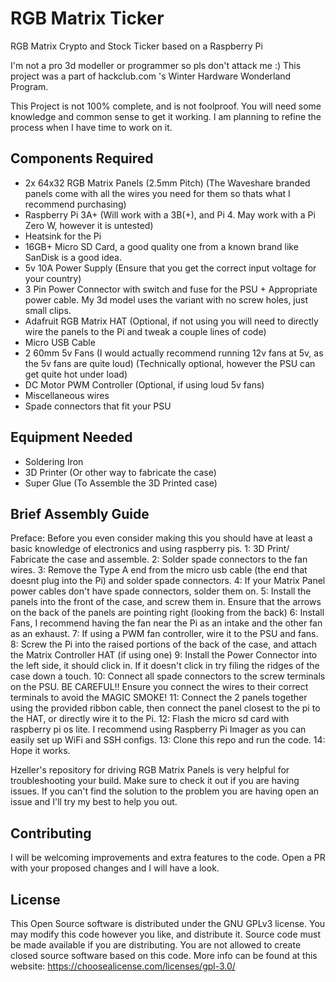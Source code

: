 # RGB Matrix Ticker
RGB Matrix Crypto and Stock Ticker based on a Raspberry Pi

I'm not a pro 3d modeller or programmer so pls don't attack me :)
This project was a part of hackclub.com 's Winter Hardware Wonderland Program.

This Project is not 100% complete, and is not foolproof. You will need some knowledge and common sense to get it working.
I am planning to refine the process when I have time to work on it.

## Components Required
- 2x 64x32 RGB Matrix Panels (2.5mm Pitch) (The Waveshare branded panels come with all the wires you need for them so thats what I recommend purchasing)
- Raspberry Pi 3A+ (Will work with a 3B(+), and Pi 4. May work with a Pi Zero W, however it is untested)
- Heatsink for the Pi
- 16GB+ Micro SD Card, a good quality one from a known brand like SanDisk is a good idea.
- 5v 10A Power Supply (Ensure that you get the correct input voltage for your country)
- 3 Pin Power Connector with switch and fuse for the PSU + Appropriate power cable. My 3d model uses the variant with no screw holes, just small clips.
- Adafruit RGB Matrix HAT (Optional, if not using you will need to directly wire the panels to the Pi and tweak a couple lines of code)
- Micro USB Cable
- 2 60mm 5v Fans (I would actually recommend running 12v fans at 5v, as the 5v fans are quite loud) (Technically optional, however the PSU can get quite hot under load)
- DC Motor PWM Controller (Optional, if using loud 5v fans)
- Miscellaneous wires
- Spade connectors that fit your PSU

## Equipment Needed
- Soldering Iron
- 3D Printer (Or other way to fabricate the case)
- Super Glue (To Assemble the 3D Printed case)

## Brief Assembly Guide
Preface: Before you even consider making this you should have at least a basic knowledge of electronics and using raspberry pis.
1: 3D Print/ Fabricate the case and assemble.
2: Solder spade connectors to the fan wires.
3: Remove the Type A end from the micro usb cable (the end that doesnt plug into the Pi) and solder spade connectors.
4: If your Matrix Panel power cables don't have spade connectors, solder them on.
5: Install the panels into the front of the case, and screw them in. Ensure that the arrows on the back of the panels are pointing right (looking from the back)
6: Install Fans, I recommend having the fan near the Pi as an intake and the other fan as an exhaust.
7: If using a PWM fan controller, wire it to the PSU and fans.
8: Screw the Pi into the raised portions of the back of the case, and attach the Matrix Controller HAT (if using one)
9: Install the Power Connector into the left side, it should click in. If it doesn't click in try filing the ridges of the case down a touch.
10: Connect all spade connectors to the screw terminals on the PSU. BE CAREFUL!! Ensure you connect the wires to their correct terminals to avoid the MAGIC SMOKE!
11: Connect the 2 panels together using the provided ribbon cable, then connect the panel closest to the pi to the HAT, or directly wire it to the Pi.
12: Flash the micro sd card with raspberry pi os lite. I recommend using Raspberry Pi Imager as you can easily set up WiFi and SSH configs.
13: Clone this repo and run the code.
14: Hope it works.

Hzeller's repository for driving RGB Matrix Panels is very helpful for troubleshooting your build. Make sure to check it out if you are having issues.
If you can't find the solution to the problem you are having open an issue and I'll try my best to help you out.

## Contributing
I will be welcoming improvements and extra features to the code. Open a PR with your proposed changes and I will have a look.

## License
This Open Source software is distributed under the GNU GPLv3 license. You may modify this code however you like, and distribute it. Source code must be made available if you are distributing. You are not allowed to create closed source software based on this code. More info can be found at this website: https://choosealicense.com/licenses/gpl-3.0/

